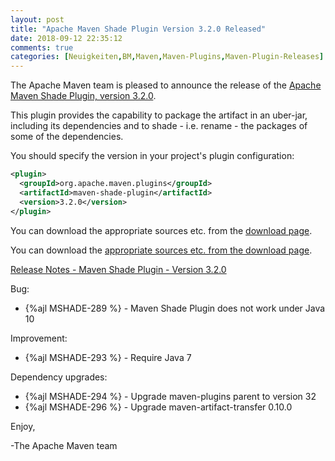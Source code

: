 ```yaml
---
layout: post
title: "Apache Maven Shade Plugin Version 3.2.0 Released"
date: 2018-09-12 22:35:12
comments: true
categories: [Neuigkeiten,BM,Maven,Maven-Plugins,Maven-Plugin-Releases]
---
```

The Apache Maven team is pleased to announce the release of the [Apache
Maven Shade Plugin, version 3.2.0](http://maven.apache.org/plugins/maven-shade-plugin/).

This plugin provides the capability to package the artifact in an uber-jar,
including its dependencies and to shade - i.e. rename - the packages of some of
the dependencies.

You should specify the version in your project's plugin configuration:

``` xml
<plugin>
  <groupId>org.apache.maven.plugins</groupId>
  <artifactId>maven-shade-plugin</artifactId>
  <version>3.2.0</version>
</plugin>
```

You can download the appropriate sources etc. from the [download page](https://maven.apache.org/plugins/maven-shade-plugin/download.cgi).


<!-- more -->

You can download the [appropriate sources etc. from the download page](http://maven.apache.org/plugins/maven-shade-plugin/download.cgi).
 
[Release Notes - Maven Shade Plugin - Version 3.2.0](https://issues.apache.org/jira/secure/ReleaseNote.jspa?projectId=12317921&version=12343491)

Bug:

 * {%ajl MSHADE-289 %} - Maven Shade Plugin does not work under Java 10

Improvement:

 * {%ajl MSHADE-293 %} - Require Java 7

Dependency upgrades:

 * {%ajl MSHADE-294 %} - Upgrade maven-plugins parent to version 32
 * {%ajl MSHADE-296 %} - Upgrade maven-artifact-transfer 0.10.0

Enjoy,

-The Apache Maven team

